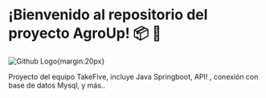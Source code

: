 # ¡Bienvenido al repositorio del proyecto AgroUp! :package: :tractor:
![Github Logo](https://user-images.githubusercontent.com/103545257/206016487-e2020fa4-892d-466b-a696-a8df4fd7f5f7.png){margin:20px}



Proyecto del equipo TakeFive, incluye Java Springboot, API!
, conexión con base de datos Mysql, y más..
